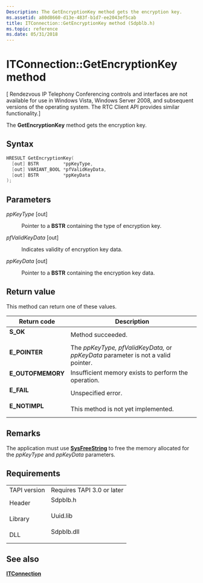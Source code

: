 ```yaml
---
Description: The GetEncryptionKey method gets the encryption key.
ms.assetid: a80d8660-d13e-483f-b1d7-ee2043ef5cab
title: ITConnection::GetEncryptionKey method (Sdpblb.h)
ms.topic: reference
ms.date: 05/31/2018
---
```


# ITConnection::GetEncryptionKey method

\[ Rendezvous IP Telephony Conferencing controls and interfaces are not available for use in Windows Vista, Windows Server 2008, and subsequent versions of the operating system. The RTC Client API provides similar functionality.\]

The **GetEncryptionKey** method gets the encryption key.

## Syntax


```C++
HRESULT GetEncryptionKey(
  [out] BSTR         *ppKeyType,
  [out] VARIANT_BOOL *pfValidKeyData,
  [out] BSTR         *ppKeyData
);
```



## Parameters

<dl> <dt>

*ppKeyType* \[out\]
</dt> <dd>

Pointer to a **BSTR** containing the type of encryption key.

</dd> <dt>

*pfValidKeyData* \[out\]
</dt> <dd>

Indicates validity of encryption key data.

</dd> <dt>

*ppKeyData* \[out\]
</dt> <dd>

Pointer to a **BSTR** containing the encryption key data.

</dd> </dl>

## Return value

This method can return one of these values.



| Return code                                                                                   | Description                                                                                  |
|-----------------------------------------------------------------------------------------------|----------------------------------------------------------------------------------------------|
| <dl> <dt>**S\_OK**</dt> </dl>          | Method succeeded.<br/>                                                                 |
| <dl> <dt>**E\_POINTER**</dt> </dl>     | The *ppKeyType, pfValidKeyData,* or *ppKeyData* parameter is not a valid pointer.<br/> |
| <dl> <dt>**E\_OUTOFMEMORY**</dt> </dl> | Insufficient memory exists to perform the operation.<br/>                              |
| <dl> <dt>**E\_FAIL**</dt> </dl>        | Unspecified error.<br/>                                                                |
| <dl> <dt>**E\_NOTIMPL**</dt> </dl>     | This method is not yet implemented.<br/>                                               |



 

## Remarks

The application must use [**SysFreeString**](https://msdn.microsoft.com/library/ms221481(v=VS.71).aspx) to free the memory allocated for the *ppKeyType* and *ppKeyData* parameters.

## Requirements



|                         |                                                                                       |
|-------------------------|---------------------------------------------------------------------------------------|
| TAPI version<br/> | Requires TAPI 3.0 or later<br/>                                                 |
| Header<br/>       | <dl> <dt>Sdpblb.h</dt> </dl>   |
| Library<br/>      | <dl> <dt>Uuid.lib</dt> </dl>   |
| DLL<br/>          | <dl> <dt>Sdpblb.dll</dt> </dl> |



## See also

<dl> <dt>

[**ITConnection**](itconnection.md)
</dt> </dl>

 

 




